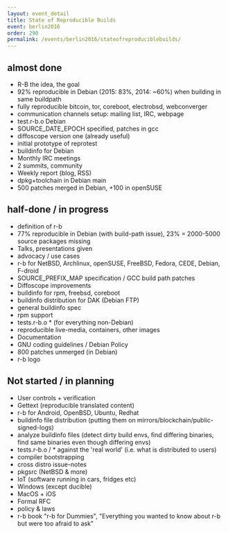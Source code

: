 ```yaml
---
layout: event_detail
title: State of Reproducible Builds
event: berlin2016
order: 290
permalink: /events/berlin2016/stateofreproduciblebuilds/
---
```



## almost done
 * R-B the idea, the goal
 * 92% reproducible in Debian (2015: 83%, 2014: ~60%) when building in same buildpath
 * fully reproducible bitcoin, tor, coreboot, electrobsd, webconverger
 * communication channels setup: mailing list, IRC, webpage
 * test.r-b.o Debian
 * SOURCE_DATE_EPOCH specified, patches in gcc
 * diffoscope version one (already useful)
 * initial prototype of reprotest
 * buildinfo for Debian
 * Monthly IRC meetings
 * 2 summits, community
 * Weekly report (blog, RSS)
 * dpkg+toolchain in Debian main
 * 500 patches merged in Debian, +100 in openSUSE


## half-done / in progress
 * definition of r-b
 * 77% reproducible in Debian (with build-path issue), 23% = 2000-5000 source packages missing
 * Talks, presentations given
 * advocacy / use cases
 * r-b for NetBSD, Archlinux, openSUSE, FreeBSD, Fedora, CEDE, Debian, F-droid
 * SOURCE_PREFIX_MAP specification / GCC build path patches
 * Diffoscope improvements
 * buildinfo for rpm, freebsd, coreboot
 * buildinfo distribution for DAK (Debian FTP)
 * general buildinfo spec
 * rpm support
 * tests.r-b.o * (for everything non-Debian)
 * reproducible live-media, containers, other images
 * Documentation
 * GNU coding guidelines / Debian Policy
 * 800 patches unmerged (in Debian)
 * r-b logo

## Not started / in planning
 * User controls + verification
 * Gettext (reproducible translated content)
 * r-b for Android, OpenBSD, Ubuntu, Redhat
 * buildinfo file distribution (putting them on mirrors/blockchain/public-signed-logs)
 * analyze buildinfo files (detect dirty build envs, find differing binaries, find same binaries even though differing envs)
 * tests.r-b.o / * against the 'real world' (i.e. what is distributed to users)
 * compiler bootstrapping
 * cross distro issue-notes
 * pkgsrc (NetBSD & more)
 * IoT (software running in cars, fridges etc)
 * Windows (except ducible)
 * MacOS + iOS
 * Formal RFC
 * policy & laws
 * r-b book "r-b for Dummies", "Everything you wanted to know about r-b but were too afraid to ask"



